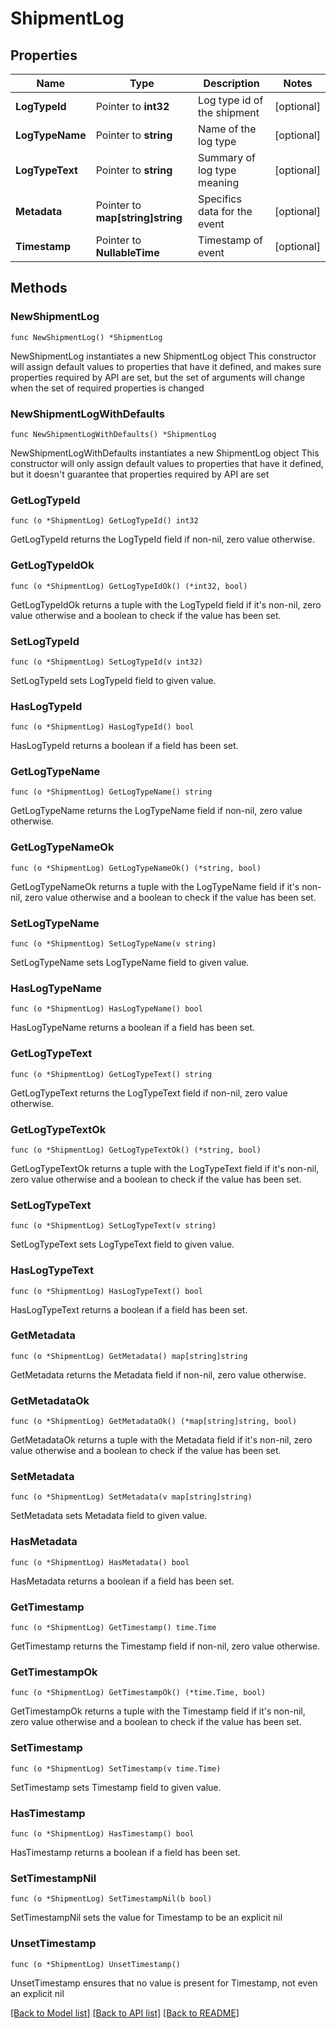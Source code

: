 # ShipmentLog

## Properties

Name | Type | Description | Notes
------------ | ------------- | ------------- | -------------
**LogTypeId** | Pointer to **int32** | Log type id of the shipment | [optional] 
**LogTypeName** | Pointer to **string** | Name of the log type | [optional] 
**LogTypeText** | Pointer to **string** | Summary of log type meaning | [optional] 
**Metadata** | Pointer to **map[string]string** | Specifics data for the event | [optional] 
**Timestamp** | Pointer to **NullableTime** | Timestamp of event | [optional] 

## Methods

### NewShipmentLog

`func NewShipmentLog() *ShipmentLog`

NewShipmentLog instantiates a new ShipmentLog object
This constructor will assign default values to properties that have it defined,
and makes sure properties required by API are set, but the set of arguments
will change when the set of required properties is changed

### NewShipmentLogWithDefaults

`func NewShipmentLogWithDefaults() *ShipmentLog`

NewShipmentLogWithDefaults instantiates a new ShipmentLog object
This constructor will only assign default values to properties that have it defined,
but it doesn't guarantee that properties required by API are set

### GetLogTypeId

`func (o *ShipmentLog) GetLogTypeId() int32`

GetLogTypeId returns the LogTypeId field if non-nil, zero value otherwise.

### GetLogTypeIdOk

`func (o *ShipmentLog) GetLogTypeIdOk() (*int32, bool)`

GetLogTypeIdOk returns a tuple with the LogTypeId field if it's non-nil, zero value otherwise
and a boolean to check if the value has been set.

### SetLogTypeId

`func (o *ShipmentLog) SetLogTypeId(v int32)`

SetLogTypeId sets LogTypeId field to given value.

### HasLogTypeId

`func (o *ShipmentLog) HasLogTypeId() bool`

HasLogTypeId returns a boolean if a field has been set.

### GetLogTypeName

`func (o *ShipmentLog) GetLogTypeName() string`

GetLogTypeName returns the LogTypeName field if non-nil, zero value otherwise.

### GetLogTypeNameOk

`func (o *ShipmentLog) GetLogTypeNameOk() (*string, bool)`

GetLogTypeNameOk returns a tuple with the LogTypeName field if it's non-nil, zero value otherwise
and a boolean to check if the value has been set.

### SetLogTypeName

`func (o *ShipmentLog) SetLogTypeName(v string)`

SetLogTypeName sets LogTypeName field to given value.

### HasLogTypeName

`func (o *ShipmentLog) HasLogTypeName() bool`

HasLogTypeName returns a boolean if a field has been set.

### GetLogTypeText

`func (o *ShipmentLog) GetLogTypeText() string`

GetLogTypeText returns the LogTypeText field if non-nil, zero value otherwise.

### GetLogTypeTextOk

`func (o *ShipmentLog) GetLogTypeTextOk() (*string, bool)`

GetLogTypeTextOk returns a tuple with the LogTypeText field if it's non-nil, zero value otherwise
and a boolean to check if the value has been set.

### SetLogTypeText

`func (o *ShipmentLog) SetLogTypeText(v string)`

SetLogTypeText sets LogTypeText field to given value.

### HasLogTypeText

`func (o *ShipmentLog) HasLogTypeText() bool`

HasLogTypeText returns a boolean if a field has been set.

### GetMetadata

`func (o *ShipmentLog) GetMetadata() map[string]string`

GetMetadata returns the Metadata field if non-nil, zero value otherwise.

### GetMetadataOk

`func (o *ShipmentLog) GetMetadataOk() (*map[string]string, bool)`

GetMetadataOk returns a tuple with the Metadata field if it's non-nil, zero value otherwise
and a boolean to check if the value has been set.

### SetMetadata

`func (o *ShipmentLog) SetMetadata(v map[string]string)`

SetMetadata sets Metadata field to given value.

### HasMetadata

`func (o *ShipmentLog) HasMetadata() bool`

HasMetadata returns a boolean if a field has been set.

### GetTimestamp

`func (o *ShipmentLog) GetTimestamp() time.Time`

GetTimestamp returns the Timestamp field if non-nil, zero value otherwise.

### GetTimestampOk

`func (o *ShipmentLog) GetTimestampOk() (*time.Time, bool)`

GetTimestampOk returns a tuple with the Timestamp field if it's non-nil, zero value otherwise
and a boolean to check if the value has been set.

### SetTimestamp

`func (o *ShipmentLog) SetTimestamp(v time.Time)`

SetTimestamp sets Timestamp field to given value.

### HasTimestamp

`func (o *ShipmentLog) HasTimestamp() bool`

HasTimestamp returns a boolean if a field has been set.

### SetTimestampNil

`func (o *ShipmentLog) SetTimestampNil(b bool)`

 SetTimestampNil sets the value for Timestamp to be an explicit nil

### UnsetTimestamp
`func (o *ShipmentLog) UnsetTimestamp()`

UnsetTimestamp ensures that no value is present for Timestamp, not even an explicit nil

[[Back to Model list]](../README.md#documentation-for-models) [[Back to API list]](../README.md#documentation-for-api-endpoints) [[Back to README]](../README.md)


